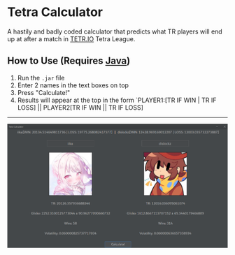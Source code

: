 # Tetra Calculator
A hastily and badly coded calculator that predicts what TR players will end up at after a match in [TETR.IO](https://tetr.io) Tetra League.

## How to Use (Requires [Java](https://adoptium.net/temurin/releases/?os=any&arch=any&version=21))
1. Run the `.jar` file
2. Enter 2 names in the text boxes on top
3. Press "Calculate!"
4. Results will appear at the top in the form `PLAYER1:[TR IF WIN | TR IF LOSS] || PLAYER2[TR IF WIN || TR IF LOSS]

---

![img.png](img.png)